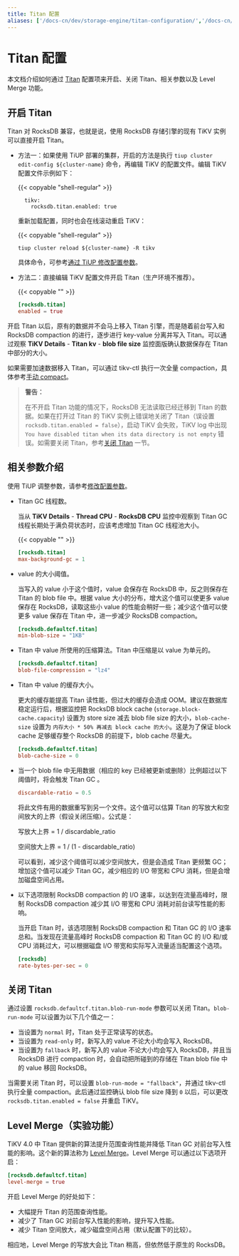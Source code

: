 ```yaml
---
title: Titan 配置
aliases: ['/docs-cn/dev/storage-engine/titan-configuration/','/docs-cn/dev/reference/titan/configuration/','/docs-cn/dev/titan-configuration/']
---
```


# Titan 配置

本文档介绍如何通过 [Titan](/storage-engine/titan-overview.md) 配置项来开启、关闭 Titan、相关参数以及 Level Merge 功能。

## 开启 Titan

Titan 对 RocksDB 兼容，也就是说，使用 RocksDB 存储引擎的现有 TiKV 实例可以直接开启 Titan。

+ 方法一：如果使用 TiUP 部署的集群，开启的方法是执行 `tiup cluster edit-config ${cluster-name}` 命令，再编辑 TiKV 的配置文件。编辑 TiKV 配置文件示例如下：

    {{< copyable "shell-regular" >}}

    ```shell
      tikv:
        rocksdb.titan.enabled: true
    ```

    重新加载配置，同时也会在线滚动重启 TiKV：

    {{< copyable "shell-regular" >}}

    ```shell
    tiup cluster reload ${cluster-name} -R tikv
    ```

    具体命令，可参考[通过 TiUP 修改配置参数](/maintain-tidb-using-tiup.md#修改配置参数)。

+ 方法二：直接编辑 TiKV 配置文件开启 Titan（生产环境不推荐）。

    {{< copyable "" >}}

    ``` toml
    [rocksdb.titan]
    enabled = true
    ```

开启 Titan 以后，原有的数据并不会马上移入 Titan 引擎，而是随着前台写入和 RocksDB compaction 的进行，逐步进行 key-value 分离并写入 Titan。可以通过观察 **TiKV Details** - **Titan kv** - **blob file size** 监控面版确认数据保存在 Titan 中部分的大小。

如果需要加速数据移入 Titan，可以通过 tikv-ctl 执行一次全量 compaction，具体参考[手动 compact](/tikv-control.md#手动-compact-整个-tikv-集群的数据)。

> **警告：**
>
> 在不开启 Titan 功能的情况下，RocksDB 无法读取已经迁移到 Titan 的数据。如果在打开过 Titan 的 TiKV 实例上错误地关闭了 Titan（误设置 `rocksdb.titan.enabled = false`），启动 TiKV 会失败，TiKV log 中出现 `You have disabled titan when its data directory is not empty` 错误。如需要关闭 Titan，参考[关闭 Titan](#关闭-titan) 一节。

## 相关参数介绍

使用 TiUP 调整参数，请参考[修改配置参数](/maintain-tidb-using-tiup.md#修改配置参数)。

+ Titan GC 线程数。

    当从 **TiKV Details** - **Thread CPU** - **RocksDB CPU** 监控中观察到 Titan GC 线程长期处于满负荷状态时，应该考虑增加 Titan GC 线程池大小。

    {{< copyable "" >}}

    ```toml
    [rocksdb.titan]
    max-background-gc = 1
    ```

+ value 的大小阈值。

    当写入的 value 小于这个值时，value 会保存在 RocksDB 中，反之则保存在 Titan 的 blob file 中。根据 value 大小的分布，增大这个值可以使更多 value 保存在 RocksDB，读取这些小 value 的性能会稍好一些；减少这个值可以使更多 value 保存在 Titan 中，进一步减少 RocksDB compaction。

    ```toml
    [rocksdb.defaultcf.titan]
    min-blob-size = "1KB"
    ```

+ Titan 中 value 所使用的压缩算法。Titan 中压缩是以 value 为单元的。

    ```toml
    [rocksdb.defaultcf.titan]
    blob-file-compression = "lz4"
    ```

+ Titan 中 value 的缓存大小。

    更大的缓存能提高 Titan 读性能，但过大的缓存会造成 OOM。建议在数据库稳定运行后，根据监控把 RocksDB block cache (`storage.block-cache.capacity`) 设置为 store size 减去 blob file size 的大小，`blob-cache-size` 设置为 `内存大小 * 50% 再减去 block cache 的大小`。这是为了保证 block cache 足够缓存整个 RocksDB 的前提下，blob cache 尽量大。

    ```toml
    [rocksdb.defaultcf.titan]
    blob-cache-size = 0
    ```

+ 当一个 blob file 中无用数据（相应的 key 已经被更新或删除）比例超过以下阈值时，将会触发 Titan GC 。

    ```toml
    discardable-ratio = 0.5
    ```

    将此文件有用的数据重写到另一个文件。这个值可以估算 Titan 的写放大和空间放大的上界（假设关闭压缩）。公式是：

    写放大上界 = 1 / discardable_ratio

    空间放大上界 = 1 / (1 - discardable_ratio)

    可以看到，减少这个阈值可以减少空间放大，但是会造成 Titan 更频繁 GC；增加这个值可以减少 Titan GC，减少相应的 I/O 带宽和 CPU 消耗，但是会增加磁盘空间占用。

+ 以下选项限制 RocksDB compaction 的 I/O 速率，以达到在流量高峰时，限制 RocksDB compaction 减少其 I/O 带宽和 CPU 消耗对前台读写性能的影响。

    当开启 Titan 时，该选项限制 RocksDB compaction 和 Titan GC 的 I/O 速率总和。当发现在流量高峰时 RocksDB compaction 和 Titan GC 的 I/O 和/或 CPU 消耗过大，可以根据磁盘 I/O 带宽和实际写入流量适当配置这个选项。

    ```toml
    [rocksdb]
    rate-bytes-per-sec = 0
    ```

## 关闭 Titan

通过设置 `rocksdb.defaultcf.titan.blob-run-mode` 参数可以关闭 Titan。`blob-run-mode` 可以设置为以下几个值之一：

- 当设置为 `normal` 时，Titan 处于正常读写的状态。
- 当设置为 `read-only` 时，新写入的 value 不论大小均会写入 RocksDB。
- 当设置为 `fallback` 时，新写入的 value 不论大小均会写入 RocksDB，并且当 RocksDB 进行 compaction 时，会自动把所碰到的存储在 Titan blob file 中的 value 移回 RocksDB。

当需要关闭 Titan 时，可以设置 `blob-run-mode = "fallback"`，并通过 tikv-ctl 执行全量 compaction。此后通过监控确认 blob file size 降到 `0` 以后，可以更改 `rocksdb.titan.enabled = false` 并重启 TiKV。

## Level Merge（实验功能）

TiKV 4.0 中 Titan 提供新的算法提升范围查询性能并降低 Titan GC 对前台写入性能的影响。这个新的算法称为 [Level Merge](/storage-engine/titan-overview.md#level-merge)。Level Merge 可以通过以下选项开启：

```toml
[rocksdb.defaultcf.titan]
level-merge = true
```

开启 Level Merge 的好处如下：

- 大幅提升 Titan 的范围查询性能。
- 减少了 Titan GC 对前台写入性能的影响，提升写入性能。
- 减少 Titan 空间放大，减少磁盘空间占用（默认配置下的比较）。

相应地，Level Merge 的写放大会比 Titan 稍高，但依然低于原生的 RocksDB。
